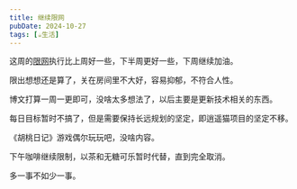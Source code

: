 ```yaml
---
title: 继续限网
pubDate: 2024-10-27
tags: [☕生活]
---
```


这周的[限网](/xyy/20241020b)执行比上周好一些，下半周更好一些，下周继续加油。

限出想想还是算了，关在房间里不大好，容易抑郁，不符合人性。

博文打算一周一更即可，没啥太多想法了，以后主要是更新技术相关的东西。

每日目标暂时不搞了，但是需要保持长远规划的坚定，即逍遥猫项目的坚定不移。

《胡桃日记》游戏偶尔玩玩吧，没啥内容。

下午咖啡继续限制，以茶和无糖可乐暂时代替，直到完全取消。

多一事不如少一事。

